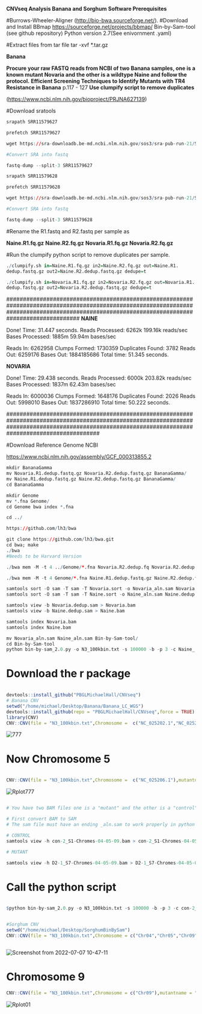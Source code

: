 **CNVseq Analysis Banana and Sorghum**
**Software Prerequisites**

#Burrows-Wheeler-Aligner
(http://bio-bwa.sourceforge.net/).
#Download and Install BBmap
https://sourceforge.net/projects/bbmap/
Bin-by-Sam-tool (see github repository)
Python version 2.7(See enivornment .yaml)


#Extract files from tar file
tar -xvf *.tar.gz


**Banana**

**Procure your raw FASTQ reads from NCBI of two Banana samples, one is a known mutant Novaria and the other is a wildtype Naine and follow the protocol.**
**Efficient Screening Techniques to Identify Mutants with TR4 Resistance in Banana**
p.117 - 127
**Use clumpify script to remove duplicates**


(https://www.ncbi.nlm.nih.gov/bioproject/PRJNA627139)

#Download sratools

```r
srapath SRR11579627

prefetch SRR11579627

wget https://sra-downloadb.be-md.ncbi.nlm.nih.gov/sos3/sra-pub-run-21/SRR11579627/SRR11579627.1

#Convert SRA into fastq

fastq-dump --split-3 SRR11579627
```

```r
srapath SRR11579628

prefetch SRR11579628

wget https://sra-downloadb.be-md.ncbi.nlm.nih.gov/sos3/sra-pub-run-21/SRR11579628/SRR11579628.1

#Convert SRA into fastq

fastq-dump --split-3 SRR11579628
```

#Rename the R1.fastq and R2.fastq per sample as 


**Naine.R1.fq.gz** 
**Naine.R2.fq.gz** 
**Novaria.R1.fq.gz** 
**Novaria.R2.fq.gz**


#Run the clumpify python script to remove duplicates per sample.

```r
./clumpify.sh in=Naine.R1.fq.gz in2=Naine.R2.fq.gz out=Naine.R1.
dedup.fastq.gz out2=Naine.R2.dedup.fastq.gz dedupe=t

./clumpify.sh in=Novaria.R1.fq.gz in2=Novaria.R2.fq.gz out=Novaria.R1.
dedup.fastq.gz out2=Novaria.R2.dedup.fastq.gz dedupe=t

```

##############################################################################################################################################################################################
**NAINE**

Done!
Time:                           31.447 seconds.
Reads Processed:         6262k  199.16k reads/sec
Bases Processed:         1885m  59.94m bases/sec

Reads In:              6262958
Clumps Formed:         1730359
Duplicates Found:         3782
Reads Out:             6259176
Bases Out:          1884185686
Total time:     51.345 seconds.

**NOVARIA**

Done!
Time:                           29.438 seconds.
Reads Processed:         6000k  203.82k reads/sec
Bases Processed:         1837m  62.43m bases/sec

Reads In:              6000036
Clumps Formed:         1648176
Duplicates Found:         2026
Reads Out:             5998010
Bases Out:          1837286910
Total time:     50.222 seconds.


####################################################################################################################################################################################################

#Download Reference Genome NCBI

https://www.ncbi.nlm.nih.gov/assembly/GCF_000313855.2

```r
mkdir BananaGamma
mv Novaria.R1.dedup.fastq.gz Novaria.R2.dedup.fastq.gz BananaGamma/
mv Naine.R1.dedup.fastq.gz Naine.R2.dedup.fastq.gz BananaGamma/
cd BananaGamma

mkdir Genome
mv *.fna Genome/
cd Genome bwa index *.fna

cd ../

https://github.com/lh3/bwa

git clone https://github.com/lh3/bwa.git
cd bwa; make
./bwa
#Needs to be Harvard Version

./bwa mem -M -t 4 ../Genome/*.fna Novaria.R2.dedup.fq Novaria.R2.dedup.fq > Novaria.dedup.sam

./bwa mem -M -t 4 Genome/*.fna Naine.R1.dedup.fastq.gz Naine.R2.dedup.fastq.gz > Naine.dedup.sam

samtools sort -O sam -T sam -T Novaria.sort -o Novaria_aln.sam Novaria.dedup.sam
samtools sort -O sam -T sam -T Naine.sort -o Naine_aln.sam Naine.dedup.sam

samtools view -b Novaria.dedup.sam > Novaria.bam
samtools view -b Naine.dedup.sam > Naine.bam

samtools index Novaria.bam
samtools index Naine.bam

mv Novaria_aln.sam Naine_aln.sam Bin-by-Sam-tool/
cd Bin-by-Sam-tool
python bin-by-sam_2.0.py -o N3_100kbin.txt -s 100000 -b -p 3 -c Naine_.aln.sam

```
# Download the r package

```r

devtools::install_github("PBGLMichaelHall/CNVseq")
# Banana CNV
setwd("/home/michael/Desktop/Banana/Banana_LC_WGS")
devtools::install_github(repo = "PBGLMichaelHall/CNVseq",force = TRUE)
library(CNV)
CNV::CNV(file = "N3_100kbin.txt",Chromosome =  c("NC_025202.1","NC_025203.1","NC_025203.1","NC_025204.1","NC_025205.1","NC_025206.1","NC_025207.1","NC_025208.1","NC_025209.1","NC_025210.1","NC_025211.1","NC_025212.1"),mutantname = "Novaria.Naine",controlname = "Naine.Naine",size = .75,alpha = .25,color="green")


```
![777](https://user-images.githubusercontent.com/93121277/177731532-046119d9-b802-4fa1-af91-a88e4eff7022.png)


# Now Chromosome 5

```r 

CNV::CNV(file = "N3_100kbin.txt",Chromosome =  c("NC_025206.1"),mutantname = "Novaria.Naine",controlname = "Naine.Naine",size = .75,alpha = .25,color="green")

```


![Rplot777](https://user-images.githubusercontent.com/93121277/177731971-698c6ff6-bce9-4442-8d12-310344da5d37.png)



```r

# You have two BAM files one is a "mutant" and the other is a "control"

# First convert BAM to SAM
# The sam file must have an ending _aln.sam to work properly in python script

# CONTROL
samtools view -h con-2_S1-Chromes-04-05-09.bam > con-2_S1-Chromes-04-05-09_aln.sam

# MUTANT

samtools view -h D2-1_S7-Chromes-04-05-09.bam > D2-1_S7-Chromes-04-05-09_aln.sam

```
# Call the python script
```r

$python bin-by-sam_2.0.py -o N3_100kbin.txt -s 100000 -b -p 3 -c con-2_S1-Chromes-04-05-09_aln.sam


#Sorghum CNV
setwd("/home/michael/Desktop/SorghumBinBySam")
CNV::CNV(file = "N3_100kbin.txt",Chromosome = c("Chr04","Chr05","Chr09"),mutantname = "con.2.NA",controlname = "D2.2.NA",size = .75,alpha = 5.0,color="green")



```

![Screenshot from 2022-07-07 10-47-11](https://user-images.githubusercontent.com/93121277/177732226-d01f0a94-76c4-4a94-b95b-efff8d06369f.png)




# Chromosome 9

```r
CNV::CNV(file = "N3_100kbin.txt",Chromosome = c("Chr09"),mutantname = "con.2.NA",controlname = "D2.2.NA",size = .75,alpha = 5.0)

```


![Rplot01](https://user-images.githubusercontent.com/93121277/177732470-bb9f650a-7595-428d-95b8-34f300c561a2.png)




